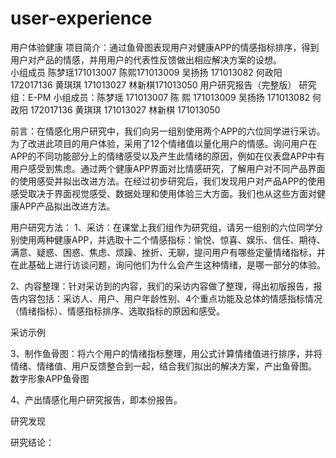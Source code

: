 # user-experience
用户体验健康
项目简介：通过鱼骨图表现用户对健康APP的情感指标排序，得到用户对产品的情感，并用用户的代表性反馈做出相应解决方案的设想。  
小组成员
陈梦瑶171013007
陈熙171013009
吴扬扬 171013082
何政阳 172017136
黄琪琪 171013027
林新棋171013050
用户研究报告（完整版）
研究组：E-PM
小组成员：陈梦瑶 171013007
陈  熙 171013009
吴扬扬 171013082
何政阳 172017136
黄琪琪 171013027
林新棋 171013050

前言：在情感化用户研究中，我们向另一组别使用两个APP的六位同学进行采访。为了改进此项目的用户体验，采用了12个情绪值以量化用户的情感。询问用户在APP的不同功能部分上的情绪感受以及产生此情绪的原因，例如在仪表盘APP中有用户感受到焦虑。通过两个健康APP界面对比情感研究，了解用户对不同产品界面的使用感受并拟出改进方法。在经过初步研究后，我们发现用户对产品APP的使用感受取决于界面视觉感受、数据处理和使用体验三大方面。我们也从这些方面对健康APP产品拟出改进方法。

用户研究方法：
1、采访：在课堂上我们组作为研究组，请另一组别的六位同学分别使用两种健康APP，并选取十二个情感指标：愉悦、惊喜、娱乐、信任、期待、满意、疑惑、困惑、焦虑、烦躁、挫折、无聊，提问用户有哪些定量情绪指标，并在此基础上进行访谈问题，询问他们为什么会产生这种情绪，是哪一部分的体验。

2、内容整理：针对采访到的内容，我们的采访内容做了整理，得出初版报告，报告内容包括：采访人、用户、用户年龄性别、4个重点功能及总体的情感指标情况（情绪指标）、情感指标排序、选取指标的原因和感受。
 
 
采访示例

3、制作鱼骨图：将六个用户的情绪指标整理，用公式计算情绪值进行排序，并将情绪、情绪值、用户反馈整合到一起，结合我们拟出的解决方案，产出鱼骨图。 
数字形象APP鱼骨图

4、产出情感化用户研究报告，即本份报告。

研究发现



研究结论：

